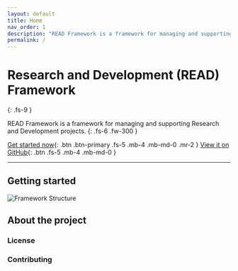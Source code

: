 ```yaml
---
layout: default
title: Home
nav_order: 1
description: "READ Framework is a framework for managing and supporting Research and Development projects."
permalink: /
---
```


# Research and Development (READ) Framework
{: .fs-9 }

READ Framework is a framework for managing and supporting Research and Development projects.
{: .fs-6 .fw-300 }

[Get started now](#getting-started){: .btn .btn-primary .fs-5 .mb-4 .mb-md-0 .mr-2 } [View it on GitHub](https://github.com/BrainGardenAI/READ-framework){: .btn .fs-5 .mb-4 .mb-md-0 }

---

## Getting started

![Framework Structure](/READ-framework/assets/FrameworkStructure.drawio.png)

## About the project

### License

### Contributing